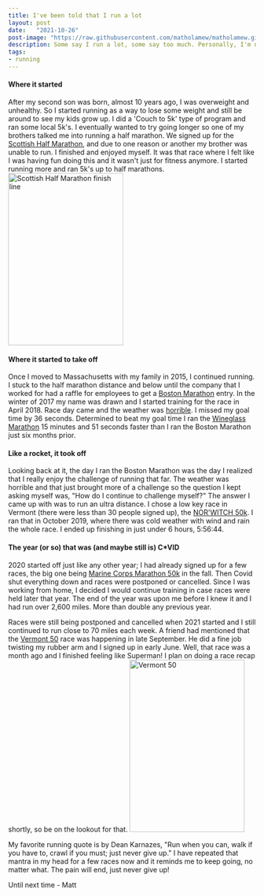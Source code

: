 ```yaml
---
title: I've been told that I run a lot
layout: post
date:   "2021-10-26"
post-image: "https://raw.githubusercontent.com/matholamew/matholamew.github.io/master/assets/images/trailRunner.png"
description: Some say I run a lot, some say too much. Personally, I'm not sure about any of that.
tags:
- running
---
```

#### **Where it started**
After my second son was born, almost 10 years ago, I was overweight and unhealthy. So I started running as a way to lose some weight and still be around to see my kids grow up. I did a 'Couch to 5k' type of program and ran some local 5k's. I eventually wanted to try going longer so one of my brothers talked me into running a half marathon. We signed up for the <a href="https://www.scottishhalfmarathon.com/" title="Scottish Half Marathon">Scottish Half Marathon</a>, and due to one reason or another my brother was unable to run. I finished and enjoyed myself. It was that race where I felt like I was having fun doing this and it wasn't just for fitness anymore. I started running more and ran 5k's up to half marathons.
<img src="https://raw.githubusercontent.com/matholamew/matholamew.github.io/master/assets/images/ScottishHalf.png" alt="Scottish Half Marathon finish line" title="Scottish Half Marathon finish line" width="234" height="350"/>

#### **Where it started to take off**
Once I moved to Massachusetts with my family in 2015, I continued running. I stuck to the half marathon distance and below until the company that I worked for had a raffle for employees to get a <a href="https://www.baa.org/races/boston-marathon" title="Boston Marathon">Boston Marathon</a> entry. In the winter of 2017 my name was drawn and I started training for the race in April 2018. Race day came and the weather was <a href="https://www.sbnation.com/lookit/2018/4/16/17242356/boston-marathon-weather-video-rain-wind" title="Boston Marathon 2018 weather">horrible</a>. I missed my goal time by 36 seconds. Determined to beat my goal time I ran the <a href="https://www.wineglassmarathon.com/" title="Wineglass Marathon">Wineglass Marathon</a> 15 minutes and 51 seconds faster than I ran the Boston Marathon just six months prior.

#### **Like a rocket, it took off**
Looking back at it, the day I ran the Boston Marathon was the day I realized that I really enjoy the challenge of running that far. The weather was horrible and that just brought more of a challenge so the question I kept asking myself was, "How do I continue to challenge myself?" The answer I came up with was to run an ultra distance. I chose a low key race in Vermont (there were less than 30 people signed up), the <a href="https://www.runthewitch.com/" title="NOR'WITCH 50k">NOR'WITCH 50k</a>. I ran that in October 2019, where there was cold weather with wind and rain the whole race. I ended up finishing in just under 6 hours, 5:56:44.

#### **The year (or so) that was (and maybe still is) C*VID**
2020 started off just like any other year; I had already signed up for a few races, the big one being <a href="https://www.marinemarathon.com/events/marathon/mcm-weekend/mcm50k" title="Marine Corps Marathon 50k">Marine Corps Marathon 50k</a> in the fall. Then Covid shut everything down and races were postponed or cancelled. Since I was working from home, I decided I would continue training in case races were held later that year. The end of the year was upon me before I knew it and I had run over 2,600 miles. More than double any previous year.

Races were still being postponed and cancelled when 2021 started and I still continued to run close to 70 miles each week. A friend had mentioned that the <a href="https://vermont50.com/" title="Vermont 50">Vermont 50</a> race was happening in late September. He did a fine job twisting my rubber arm and I signed up in early June. Well, that race was a month ago and I finished feeling like Superman! I plan on doing a race recap shortly, so be on the lookout for that.
<img src="https://raw.githubusercontent.com/matholamew/matholamew.github.io/master/assets/images/VT50.png" alt="Vermont 50" title="Vermont 50 - about 2 miles from the finish" width="234" height="350"/>

My favorite running quote is by Dean Karnazes, "Run when you can, walk if you have to, crawl if you must; just never give up." I have repeated that mantra in my head for a few races now and it reminds me to keep going, no matter what. The pain will end, just never give up!

Until next time - Matt